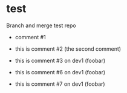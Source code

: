 test
====

Branch and merge test repo

* comment #1

* this is comment #2 (the second comment)

* this is comment #3 on dev1 (foobar)

* this is comment #6 on dev1 (foobar)

* this is comment #7 on dev1 (foobar)


